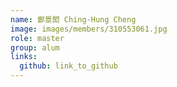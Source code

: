 ```yaml
---
name: 鄭景閎 Ching-Hung Cheng 
image: images/members/310553061.jpg 
role: master
group: alum
links:
  github: link_to_github 
---
```

